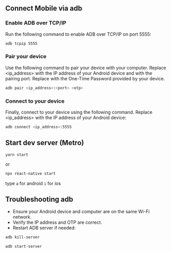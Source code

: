 
## Connect Mobile via adb
### Enable ADB over TCP/IP

Run the following command to enable ADB over TCP/IP on port 5555:
```bash
adb tcpip 5555
```

### Pair your device

Use the following command to pair your device with your computer. Replace <ip_address> with the IP address of your Android device and <port> with the pairing port. Replace <otp> with the One-Time Password provided by your device.
```bash
adb pair <ip_address>:<port> <otp>
```

### Connect to your device

Finally, connect to your device using the following command. Replace <ip_address> with the IP address of your Android device:
```bash
adb connect <ip_address>:5555
```

## Start dev server (Metro)
```bah
yarn start
```
or
```bash
npx react-native start
```

type `a` for android `i` for ios

## Troubleshooting adb

- Ensure your Android device and computer are on the same Wi-Fi network.
- Verify the IP address and OTP are correct.
- Restart ADB server if needed:

```bash
adb kill-server
```

```bash
adb start-server
```
